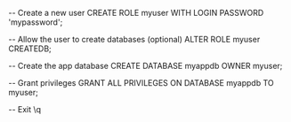 -- Create a new user
CREATE ROLE myuser WITH LOGIN PASSWORD 'mypassword';

-- Allow the user to create databases (optional)
ALTER ROLE myuser CREATEDB;

-- Create the app database
CREATE DATABASE myappdb OWNER myuser;

-- Grant privileges
GRANT ALL PRIVILEGES ON DATABASE myappdb TO myuser;

-- Exit
\q